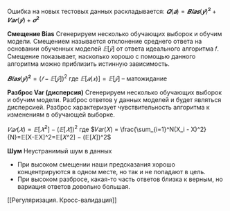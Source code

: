 Ошибка на новых тестовых данных раскладывается:
$𝑸(𝒂) = 𝑩𝒊𝒂𝒔 (\hat{𝒚})^ 𝟐 + 𝑽𝒂𝒓(\hat{𝒚}) + 𝝈^𝟐$

**Смещение Bias**
Сгенерируем несколько обучающих выборок и обучим модели. Смещением называется отклонение среднего ответа на основании обученных моделей $𝔼 [\hat{𝑦}]$ от ответа идеального алгоритма 𝑓.
Смещение показывает, насколько хорошо с помощью данного алгоритма можно приблизить истинную зависимость.

$𝑩𝒊𝒂𝒔 (\hat{𝒚})^ 𝟐 = (𝑓 − 𝔼 [\hat{𝑦}])^2$
где $𝔼 [𝑎(𝑥)] = 𝔼[\hat{𝑦}]$ – матожидание

**Разброс Var (дисперсия)**
Сгенерируем несколько обучающих выборок и обучим модели. Разброс ответов у данных моделей и будет являться дисперсией. Разброс характеризует чувствительность алгоритма к изменениям в обучающей выборке.

$𝑉𝑎𝑟(𝑋) = 𝔼[𝑋^2] − (𝔼[𝑋])^2$
где $𝑉𝑎𝑟(𝑋) = \frac{\sum_{i=1}^N(X_i - X)^2}{N}=𝔼[X-𝔼X]^2=𝔼[𝑋^2] − (𝔼[𝑋])^2$

**Шум**
Неустранимый шум в данных
* При высоком смещении наши предсказания хорошо концентрируются в одном месте, но так и не попадают в цель.
 * При высоком разбросе, какая-то часть ответов близка к верным, но вариация ответов довольно большая.

[[Регуляризация. Кросс-валидация]]